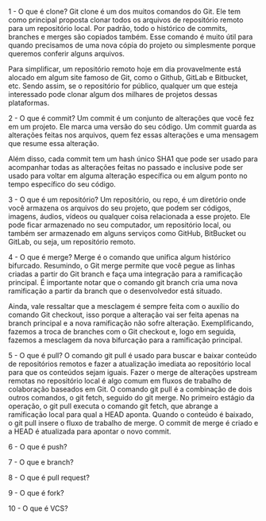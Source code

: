 1 - O que é clone?
Git clone é um dos muitos comandos do Git. Ele tem como principal proposta clonar todos os arquivos de repositório remoto para um repositório local. Por padrão, todo o histórico de commits, branches e merges são copiados também. Esse comando é muito útil para quando precisamos de uma nova cópia do projeto ou simplesmente porque queremos conferir alguns arquivos.

Para simplificar, um repositório remoto hoje em dia provavelmente está alocado em algum site famoso de Git, como o Github, GitLab e Bitbucket, etc. Sendo assim, se o repositório for público, qualquer um que esteja interessado pode clonar algum dos milhares de projetos dessas plataformas.

2 - O que é commit?
Um commit é um conjunto de alterações que você fez em um projeto. Ele marca uma versão do seu código. Um commit guarda as alterações feitas nos arquivos, quem fez essas alterações e uma mensagem que resume essa alteração. 

Além disso, cada commit tem um hash único SHA1 que pode ser usado para acompanhar todas as alterações feitas no passado e inclusive pode ser usado para voltar em alguma alteração específica ou em algum ponto no tempo específico do seu código.

3 - O que é um repositório?
Um repositório, ou repo, é um diretório onde você armazena os arquivos do seu projeto, que podem ser códigos, imagens, áudios, vídeos ou qualquer coisa relacionada a esse projeto. Ele pode ficar armazenado no seu computador, um repositório local, ou também ser armazenado em alguns serviços como GitHub, BitBucket ou GitLab, ou seja, um repositório remoto.

4 - O que é merge?
Merge é o comando que unifica algum histórico bifurcado. Resumindo, o Git merge permite que você pegue as linhas criadas a partir do Git branch e faça uma integração para a ramificação principal. É importante notar que o comando git branch cria uma nova ramificação a partir da branch que o desenvolvedor está situado.

Ainda, vale ressaltar que a mesclagem é sempre feita com o auxílio do comando Git checkout, isso porque a alteração vai ser feita apenas na branch principal e a nova ramificação não sofre alteração. Exemplificando, fazemos a troca de branches com o Git checkout e, logo em seguida, fazemos a mesclagem da nova bifurcação para a ramificação principal.

5 - O que é pull?
O comando git pull é usado para buscar e baixar conteúdo de repositórios remotos e fazer a atualização imediata ao repositório local para que os conteúdos sejam iguais. Fazer o merge de alterações upstream remotas no repositório local é algo comum em fluxos de trabalho de colaboração baseados em Git. O comando git pull é a combinação de dois outros comandos, o git fetch, seguido do git merge. No primeiro estágio da operação, o git pull executa o comando git fetch, que abrange a ramificação local para qual a HEAD aponta. Quando o conteúdo é baixado, o git pull insere o fluxo de trabalho de merge. O commit de merge é criado e a HEAD é atualizada para apontar o novo commit.

6 - O que é push?

7 - O que e branch?

8 - O que é pull request?

9 - O que é fork?

10 - O que é VCS?


